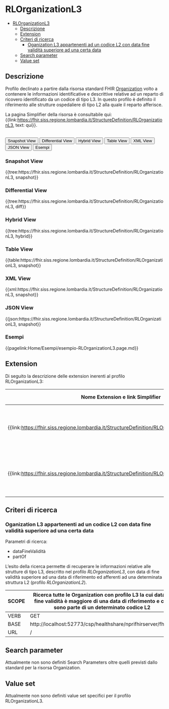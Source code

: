 # RLOrganizationL3

- [RLOrganizationL3](#rlorganizationl3)
  - [Descrizione](#descrizione)
  - [Extension](#extension)
  - [Criteri di ricerca](#criteri-di-ricerca)
    - [Oganization L3 appartenenti ad un codice L2 con data fine validità superiore ad una certa data](#oganization-l3-appartenenti-ad-un-codice-l2-con-data-fine-validità-superiore-ad-una-certa-data)
  - [Search parameter](#search-parameter)
  - [Value set](#value-set)


## Descrizione

Profilo declinato a partire dalla risorsa standard FHIR [Organization](http://hl7.org/fhir/R4/organization.html) volto a contenere le informazioni identificative e descrittive relative ad un reparto di ricovero identificato da un codice di tipo L3. In questo profilo è definito il riferimento alle strutture ospedaliere di tipo L2 alla quale il reparto afferisce. 

La pagina Simplifier della risorsa è consultabile qui: {{link:https://fhir.siss.regione.lombardia.it/StructureDefinition/RLOrganizationL3, text: qui}}.

<br>
<div class="tab">
 <button class="tablinks active" onclick="openTab(event, 'Snapshot View')">Snapshot View</button>
  <button class="tablinks" onclick="openTab(event, 'Differential View')">Differential View</button>
  <button class="tablinks" onclick="openTab(event, 'Hybrid View')">Hybrid View</button>
   <button class="tablinks" onclick="openTab(event, 'Table View')">Table View</button>
   <button class="tablinks" onclick="openTab(event, 'XML View')">XML View</button>
  <button class="tablinks" onclick="openTab(event, 'JSON View')">JSON View</button>
  <button class="tablinks" onclick="openTab(event, 'Esempi')">Esempi</button>
</div>

<div id="Snapshot View" class="tabcontent" style="display:block">
  <h3>Snapshot View</h3>
{{tree:https://fhir.siss.regione.lombardia.it/StructureDefinition/RLOrganizationL3, snapshot}}
</div>

<div id="Differential View" class="tabcontent">
  <h3>Differential View</h3>
{{tree:https://fhir.siss.regione.lombardia.it/StructureDefinition/RLOrganizationL3, diff}}
</div>

<div id="Hybrid View" class="tabcontent">
  <h3>Hybrid View</h3>
{{tree:https://fhir.siss.regione.lombardia.it/StructureDefinition/RLOrganizationL3, hybrid}}
</div>

<div id="Table View" class="tabcontent">
  <h3>Table View</h3>
{{table:https://fhir.siss.regione.lombardia.it/StructureDefinition/RLOrganizationL3, snapshot}}
</div>

<div id="XML View" class="tabcontent">
  <h3>XML View</h3>
{{xml:https://fhir.siss.regione.lombardia.it/StructureDefinition/RLOrganizationL3, snapshot}}
</div>

<div id="JSON View" class="tabcontent">
  <h3>JSON View</h3>
{{json:https://fhir.siss.regione.lombardia.it/StructureDefinition/RLOrganizationL3, snapshot}}
</div>

<div id="Esempi" class="tabcontent">
  <h3>Esempi</h3>
{{pagelink:Home/Esempi/esempio-RLOrganizationL3.page.md}}
<br>
</div>

<!-- ===================================================FINE SEZIONE=================================================== -->

## Extension
Di seguito la descrizione delle extension inerenti al profilo RLOrganizationL3:

| Nome   Extension e link Simplifier | Nome campo esteso | Descrizione | Contesto |
|---|---|---|---|
| {{link:https://fhir.siss.regione.lombardia.it/StructureDefinition/RLOrganizationDataInizioValidita}} | DataInizioValidita | Data di inizio della validità di esercizio dell'ente descritto dal profilo | Organization |
| {{link:https://fhir.siss.regione.lombardia.it/StructureDefinition/RLOrganizationDataFineValidita}} | DataFineValidita | Data di fine della validità di esercizio dell'ente descritto dal profilo | Organization |


<!-- ===================================================FINE SEZIONE=================================================== -->

## Criteri di ricerca

### Oganization L3 appartenenti ad un codice L2 con data fine validità superiore ad una certa data
Parametri di ricerca:
-	dataFineValidità
-	partOf 

L’esito della ricerca permette di recuperare le informazioni relative alle strutture di tipo L3, descritto nel profilo _RLOrganizationL3_, con data di fine validità superiore ad una data di riferimento ed afferenti ad una determinata struttura L2 (profilo _RLOrganizationL2_).


| SCOPE | Ricerca tutte le Organization con profilo L3 la cui data di fine validità è maggiore di una data di riferimento e che sono parte di un determinato codice L2    |
|---|---|
| VERB | GET |
| BASE | http://localhost:52773/csp/healthshare/nprifhirserver/fhir/r4    |
| URL | /    |

<!-- ===================================================FINE SEZIONE=================================================== -->

## Search parameter

Attualmente non sono definiti Search Parameters oltre quelli previsti dallo standard per la risorsa Organization.

<!-- ===================================================FINE SEZIONE=================================================== -->

## Value set

Attualmente non sono definiti value set specifici per il profilo RLOrganizationL3.
